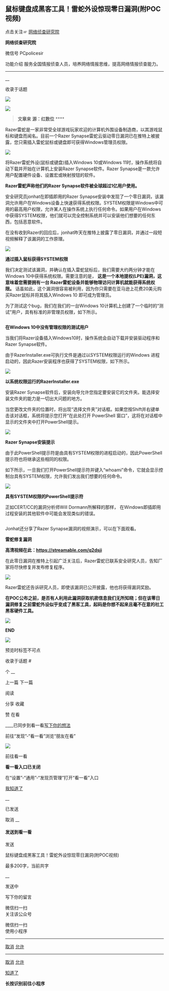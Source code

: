 ##  鼠标键盘成黑客工具！雷蛇外设惊现零日漏洞(附POC视频)

点击关注☞  [ 网络侦查研究院 ](javascript:void\(0\);)

**网络侦查研究院** ![]()

微信号 PCpolicesir

功能介绍 服务全国情报侦查人员，培养网络情报思维，提高网络情报侦查能力。

____

__

收录于话题

![](https://raw.githubusercontent.com/tuchuang9/tc1/refs/heads/main/public/20210824131718.png)

![](https://raw.githubusercontent.com/tuchuang9/tc1/refs/heads/main/public/20210824131719.png)

  

> **文章来** **源：红数位** ****

Razer雷蛇是一家非常受全球游戏玩家欢迎的计算机外围设备制造商，以其游戏鼠标和键盘而闻名。目前一个Razer
Synapse雷蛇云驱动零日漏洞已在推特上被披露，您只需插入雷蛇鼠标或键盘即可获得Windows管理员权限。

  

![](https://raw.githubusercontent.com/tuchuang9/tc1/refs/heads/main/public/20210824131720.png)

  

将Razer雷蛇外设(鼠标或键盘)插入Windows 10或Windows 11时，操作系统将自动下载并开始在计算机上安装Razer
Synapse软件。Razer Synapse是一款允许用户配置硬件设备、设置宏或映射按钮的软件。

  

 **Razer雷蛇声称他们的Razer Synapse软件被全球超过1亿用户使用。**

  

安全研究员jonhat在即插即用的Razer
Synapse安装中发现了一个零日漏洞，该漏洞允许用户在Windows设备上快速获得系统权限。SYSTEM权限是Windows中可用的最高用户权限，允许某人在操作系统上执行任何命令。如果用户在Windows中获得SYSTEM权限，他们就可以完全控制系统并可以安装他们想要的任何东西，包括恶意软件。

  

在没有收到Razer的回应后，jonhat昨天在推特上披露了零日漏洞，并通过一段短视频解释了该漏洞的工作原理。

  

**![](https://raw.githubusercontent.com/tuchuang9/tc1/refs/heads/main/public/20210824131721.png)**

 **通过插入鼠标获得SYSTEM权限**

  

我们决定测试该漏洞，并确认在插入雷蛇鼠标后，我们需要大约两分钟才能在 Windows 10中获得系统权限。需要注意的是，
**这是一个本地提权(LPE)漏洞，这意味着您需要拥有一台 Razer雷蛇设备并能够物理访问计算机就能获得系统权限。**
话虽如此，这个漏洞很容易被利用，因为你只需要在亚马逊上花费20美元购买Razer鼠标并将其插入Windows 10 即可成为管理员。

  

为了测试这个bug，我们在我们的一台Windows 10计算机上创建了一个临时的“测试”用户，具有标准的非管理员权限，如下所示。

  

 **![]()**

 **在Windows 10中没有管理权限的测试用户**

  

当我们将Razer设备插入Windows10时，操作系统会自动下载并安装驱动程序和Razer Synapse软件。  

  

由于RazerInstaller.exe可执行文件是通过以SYSTEM权限运行的Windows
进程启动的，因此Razer安装程序也获得了SYSTEM权限，如下所示。

  

**![](https://raw.githubusercontent.com/tuchuang9/tc1/refs/heads/main/public/20210824131722.png)**

 **以系统权限运行的RazerInstaller.exe**

  

安装Razer Synapse软件后，安装向导允许您指定要安装它的文件夹。能选择安装文件夹的能力是一切出大问题的地方。

  

当您更改文件夹的位置时，将出现“选择文件夹”对话框。如果您按Shift并右键单击该对话框，系统将提示您打开“在此处打开 PowerShell
窗口”，这将在对话框中显示的文件夹中打开PowerShell提示。

  

**![](https://raw.githubusercontent.com/tuchuang9/tc1/refs/heads/main/public/20210824131723.png)**

 **Razer Synapse安装提示**

  

由于此PowerShell提示符是由具有SYSTEM权限的进程启动的，因此PowerShell提示符也将继承这些相同的权限。

  

如下所示，一旦我们打开PowerShell提示符并键入“whoami”命令，它就会显示控制台具有SYSTEM权限，允许我们发出我们想要的任何命令。

  

**![](https://raw.githubusercontent.com/tuchuang9/tc1/refs/heads/main/public/20210824131724.png)**

 **具有SYSTEM权限的PowerShell提示符**

  

正如CERT/CC的漏洞分析师Will Dormann所解释的那样， 在Windows即插即用过程安装的其他软件中可能会发现类似的错误。  

  

![]()

  

Jonhat还分享了Razer Synapse漏洞的视频演示，可以在下面观看。

  

 **雷蛇修复漏洞**

 **高清视频在此：https://streamable.com/q2dsji**

  

在此零日漏洞在推特上引起广泛关注后，Razer雷蛇已联系安全研究人员，告知厂家将尽快修复并发布修复程序。

  

![](https://raw.githubusercontent.com/tuchuang9/tc1/refs/heads/main/public/20210824131725.png)

  

Razer雷蛇还告诉研究人员，即使该漏洞已公开披露，他也将获得漏洞奖励。

  

**在POC公布之前，是否有人利用此漏洞获取机密信息我们无所知晓；但在该零日漏洞修复之前雷蛇外设似乎变成了黑客工具，起码是你想不起来且毫不在意的社工黑客硬件工具。**

  

![](https://raw.githubusercontent.com/tuchuang9/tc1/refs/heads/main/public/20210824131719.png)

 **END**

![](https://raw.githubusercontent.com/tuchuang9/tc1/refs/heads/main/public/20210824131727.png)

  

预览时标签不可点

收录于话题 #

个 __

上一篇 下一篇

阅读

分享 收藏

赞 在看

____已同步到看一看[写下你的想法](javascript:;)

前往“发现”-“看一看”浏览“朋友在看”

![](//res.wx.qq.com/mmbizwap/zh_CN/htmledition/images/pic/appmsg/pic_like_comment55871f.png)

前往看一看

**看一看入口已关闭**

在“设置”-“通用”-“发现页管理”打开“看一看”入口

[我知道了](javascript:;)

__

已发送

取消 __

####  发送到看一看

发送

鼠标键盘成黑客工具！雷蛇外设惊现零日漏洞(附POC视频)

最多200字，当前共字

__

发送中

写下你的留言

微信扫一扫  
关注该公众号

微信扫一扫  
使用小程序

****

[取消](javascript:void\(0\);) [允许](javascript:void\(0\);)

****

[取消](javascript:void\(0\);) [允许](javascript:void\(0\);)

[知道了](javascript:;)

**长按识别前往小程序**

![]()

